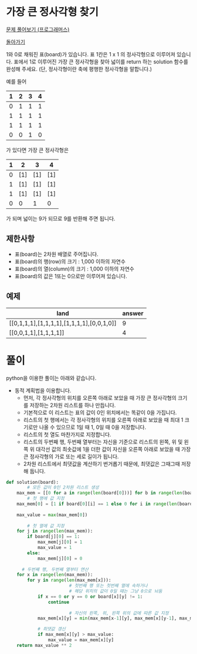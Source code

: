 # 가장 큰 정사각형 찾기

[문제 풀어보기 (프로그래머스)](https://programmers.co.kr/learn/courses/30/lessons/12905)

[돌아가기](/../)

1와 0로 채워진 표(board)가 있습니다. 표 1칸은 1 x 1 의 정사각형으로 이루어져 있습니다. 표에서 1로 이루어진 가장 큰 정사각형을 찾아 넓이를 return 하는 solution 함수를 완성해 주세요. (단, 정사각형이란 축에 평행한 정사각형을 말합니다.)

예를 들어

| 1 | 2 | 3 | 4 |
| - | - | - | - |
| 0 | 1 | 1 | 1 |
| 1 | 1 | 1 | 1 |
| 1 | 1 | 1 | 1 |
| 0 | 0 | 1 | 0 |

가 있다면 가장 큰 정사각형은

| 1 | 2 | 3 | 4 |
| - | - | - | - |
| 0 | [1] | [1] | [1] |
| 1 | [1] | [1] | [1] |
| 1 | [1] | [1] | [1] |
| 0 | 0 | 1 | 0 |

가 되며 넓이는 9가 되므로 9를 반환해 주면 됩니다.

## 제한사항

- 표(board)는 2차원 배열로 주어집니다.
- 표(board)의 행(row)의 크기 : 1,000 이하의 자연수
- 표(board)의 열(column)의 크기 : 1,000 이하의 자연수
- 표(board)의 값은 1또는 0으로만 이루어져 있습니다.

## 예제

| land | answer |
| --- | --- |
| [[0,1,1,1],[1,1,1,1],[1,1,1,1],[0,0,1,0]] | 9 |
| [[0,0,1,1],[1,1,1,1]] | 4 |

# 풀이

python을 이용한 풀이는 아래와 같습니다.

- 동적 계획법을 이용합니다.
    - 먼저, 각 정사각형의 위치를 오른쪽 아래로 보았을 때 가장 큰 정사각형의 크기를 저장하는 2차원 리스트를 하나 만듭니다.
    - 기본적으로 이 리스트는 표의 값이 0인 위치에서는 똑같이 0을 가집니다.
    - 리스트의 첫 행에서는 각 정사각형의 위치를 오른쪽 아래로 보았을 때 최대 1 크기로만 나올 수 있으므로 1일 때 1, 0일 때 0을 저장합니다.
    - 리스트의 첫 열도 마찬가지로 지정합니다.
    - 리스트의 두번째 행, 두번째 열부터는 자신을 기준으로 리스트의 왼쪽, 위 및 왼쪽 위 대각선 값의 최솟값에 1을 더한 값이 자신을 오른쪽 아래로 보았을 때 가장 큰 정사각형의 가로 또는 세로 길이가 됩니다.
    - 2차원 리스트에서 최댓값을 계산하기 번거롭기 때문에, 최댓값은 그때그때 저장해 둡니다.

```python
def solution(board):
		# 모든 값이 0인 2차원 리스트 생성
    max_mem = [[0 for a in range(len(board[0]))] for b in range(len(board))]
		# 첫 행에 값 지정
    max_mem[0] = [1 if board[0][i] == 1 else 0 for i in range(len(board[0]))]
    
    max_value = max(max_mem[0])
    
		# 첫 열에 값 지정
    for j in range(len(max_mem)):
        if board[j][0] == 1:
            max_mem[j][0] = 1
            max_value = 1
        else:
            max_mem[j][0] = 0
    
	  # 두번째 행, 두번째 열부터 연산
    for x in range(len(max_mem)):
        for y in range(len(max_mem[x])):
						# 첫번째 행 또는 첫번째 열에 속하거나 
						# 해당 위치의 값이 0일 때는 그냥 0으로 놔둠
            if x == 0 or y == 0 or board[x][y] != 1:
                continue
            
						# 자신의 왼쪽, 위, 왼쪽 위의 값에 따른 값 지정
            max_mem[x][y] = min(max_mem[x-1][y], max_mem[x][y-1], max_mem[x-1][y-1]) + 1

            # 최댓값 갱신
            if max_mem[x][y] > max_value:
                max_value = max_mem[x][y]
    return max_value ** 2
```